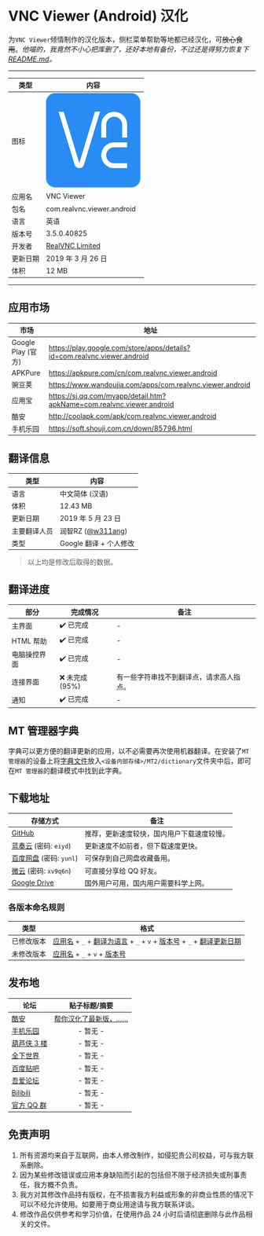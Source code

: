 VNC Viewer (Android) 汉化
===========================
为`VNC Viewer`倾情制作的汉化版本，侧栏菜单帮助等地都已经汉化，可~~放心食用~~。*他喵的，我竟然不小心把库删了，还好本地有备份，不过还是得努力恢复下[README.md](/readme.md)。*
****
|类型|内容|
|--|--
|图标|![](res/drawable-xxxhdpi-v4/icon.png)
|应用名|VNC Viewer
|包名|com.realvnc.viewer.android
|语言|英语
|版本号|3.5.0.40825
|开发者|[RealVNC Limited](https://www.realvnc.com)
|更新日期|2019 年 3 月 26 日
|体积|12 MB
****
应用市场
------
|市场|地址|
|--|--
|Google Play (官方)|https://play.google.com/store/apps/details?id=com.realvnc.viewer.android
|APKPure|https://apkpure.com/cn/com.realvnc.viewer.android
|豌豆荚|https://www.wandoujia.com/apps/com.realvnc.viewer.android
|应用宝|https://sj.qq.com/myapp/detail.htm?apkName=com.realvnc.viewer.android
|酷安|http://coolapk.com/apk/com.realvnc.viewer.android
|手机乐园|https://soft.shouji.com.cn/down/85796.html

翻译信息
------
|类型|内容|
|--|--
|语言|中文简体 (汉语)
|体积|12.43 MB
|更新日期|2019 年 5 月 23 日
|主要翻译人员|润智RZ ([@w311ang](https://github.com/w311ang))
|类型|Google 翻译 + 个人修改
>以上均是修改后取得的数据。

翻译进度
------
|部分|完成情况|备注
|--|--|--
|主界面|:heavy_check_mark: 已完成|-
|HTML 帮助|:heavy_check_mark: 已完成|-
|电脑操控界面|:heavy_check_mark: 已完成|-
|连接界面|:x: 未完成 (95%)|有一些字符串找不到翻译点，请求高人指点。
|通知|:heavy_check_mark: 已完成|-

MT 管理器字典
------
字典可以更方便的翻译更新的应用，以不必需要再次使用机器翻译。在安装了`MT 管理器`的设备上将[字典文件](MT2/dictionary/VNC_Viewer.mtd)放入`<设备内部存储>/MT2/dictionary`文件夹中后，即可在`MT 管理器`的翻译模式中找到此字典。

下载地址
------
|存储方式|备注|
|--|--
|[GitHub](https://github.com/yunles/VNC-Viewer-Android-chinese/releases/download/2019.05.23/VNC_Viewer_20190523.apk)|推荐，更新速度较快，国内用户下载速度较慢。
|[蓝奏云](https://www.lanzous.com/b743556/) (密码: `eiyd`)|更新速度不如前者，但下载速度更快。
|[百度网盘](https://pan.baidu.com/s/1x8wMq2xPjH8CE0dpxAPmTQ) (密码: `yunl`)|可保存到自己网盘收藏备用。
|[微云](https://share.weiyun.com/5u0ijHC) (密码: `xv9q6n`)|可直接分享给 QQ 好友。
|[Google Drive](https://drive.google.com/open?id=165SdLUBD-JxSzHPMpOlmzATmiPNn3bfs)|国外用户可用，国内用户需要科学上网。
### 各版本命名规则
|类型|格式|
|--|--
|已修改版本|[应用名](#vnc-viewer-android-汉化) + `_` + [翻译为语言](#翻译信息) + `_` + `v` + [版本号](#vnc-viewer-android-汉化) + `_` + [翻译更新日期](#翻译信息)
|未修改版本|[应用名](#vnc-viewer-android-汉化) + `_` + `v` + [版本号](#vnc-viewer-android-汉化)

发布地
------
|论坛|贴子标题/摘要|
|--|:--:
|[酷安](https://www.coolapk.com/)|[帮你汉化了最新版，……](https://www.coolapk.com/feed/10403694)
|[手机乐园](http://shouji.com.cn)|- 暂无 -
|[葫芦侠 3 楼](http://huluxia.com/)|- 暂无 -
|[全下世界](http://www.iqxsj.com/)|- 暂无 -
|[百度贴吧](https://tieba.baidu.com/)|- 暂无 -
|[吾爱论坛](https://www.52pojie.cn/)|- 暂无 -
|[Bilibili](https://www.bilibili.com/)|- 暂无 -
|[官方 QQ 群](https://jq.qq.com/?_wv=1027&k=5P36jkG)|- 暂无 -

免责声明
------
1. 所有资源均来自于互联网，由本人修改制作，如侵犯贵公司权益，可与我方联系删除。
2. 因为某些修改错误或应用本身缺陷而引起的包括但不限于经济损失或刑事责任，我方概不负责。
3. 我方对其修改作品持有版权，在不损害我方利益或形象的非商业性质的情况下可以不经允许使用。如要用于商业用途请与我方联系详谈。
4. 修改作品仅供参考和学习价值，在使用作品 24 小时后请彻底删除与此作品相关的文件。
